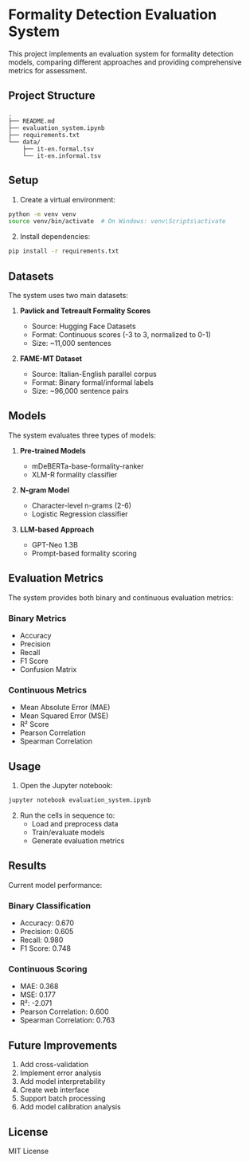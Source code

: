 # Formality Detection Evaluation System

This project implements an evaluation system for formality detection models, comparing different approaches and providing comprehensive metrics for assessment.

## Project Structure

```
.
├── README.md
├── evaluation_system.ipynb
├── requirements.txt
└── data/
    ├── it-en.formal.tsv
    └── it-en.informal.tsv
```

## Setup

1. Create a virtual environment:
```bash
python -m venv venv
source venv/bin/activate  # On Windows: venv\Scripts\activate
```

2. Install dependencies:
```bash
pip install -r requirements.txt
```

## Datasets

The system uses two main datasets:

1. **Pavlick and Tetreault Formality Scores**
   - Source: Hugging Face Datasets
   - Format: Continuous scores (-3 to 3, normalized to 0-1)
   - Size: ~11,000 sentences

2. **FAME-MT Dataset**
   - Source: Italian-English parallel corpus
   - Format: Binary formal/informal labels
   - Size: ~96,000 sentence pairs

## Models

The system evaluates three types of models:

1. **Pre-trained Models**
   - mDeBERTa-base-formality-ranker
   - XLM-R formality classifier

2. **N-gram Model**
   - Character-level n-grams (2-6)
   - Logistic Regression classifier

3. **LLM-based Approach**
   - GPT-Neo 1.3B
   - Prompt-based formality scoring

## Evaluation Metrics

The system provides both binary and continuous evaluation metrics:

### Binary Metrics
- Accuracy
- Precision
- Recall
- F1 Score
- Confusion Matrix

### Continuous Metrics
- Mean Absolute Error (MAE)
- Mean Squared Error (MSE)
- R² Score
- Pearson Correlation
- Spearman Correlation

## Usage

1. Open the Jupyter notebook:
```bash
jupyter notebook evaluation_system.ipynb
```

2. Run the cells in sequence to:
   - Load and preprocess data
   - Train/evaluate models
   - Generate evaluation metrics

## Results

Current model performance:

### Binary Classification
- Accuracy: 0.670
- Precision: 0.605
- Recall: 0.980
- F1 Score: 0.748

### Continuous Scoring
- MAE: 0.368
- MSE: 0.177
- R²: -2.071
- Pearson Correlation: 0.600
- Spearman Correlation: 0.763

## Future Improvements

1. Add cross-validation
2. Implement error analysis
3. Add model interpretability
4. Create web interface
5. Support batch processing
6. Add model calibration analysis

## License

MIT License 